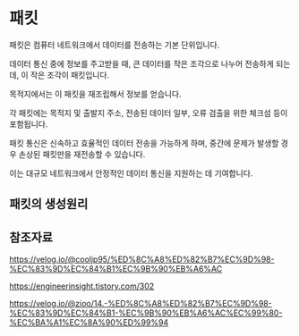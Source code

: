 패킷
====

패킷은 컴퓨터 네트워크에서 데이터를 전송하는 기본 단위입니다.

데이터 통신 중에 정보를 주고받을 때, 큰 데이터를 작은 조각으로 나누어 전송하게 되는데, 이 작은 조각이 패킷입니다. 

목적지에서는 이 패킷을 재조립해서 정보를 얻습니다. 

각 패킷에는 목적지 및 출발지 주소, 전송된 데이터 일부, 오류 검출을 위한 체크섬 등이 포함됩니다.

패킷 통신은 신속하고 효율적인 데이터 전송을 가능하게 하며, 중간에 문제가 발생할 경우 손상된 패킷만을 재전송할 수 있습니다. 

이는 대규모 네트워크에서 안정적인 데이터 통신을 지원하는 데 기여합니다.

패킷의 생성원리
---






참조자료
---
https://velog.io/@cooljp95/%ED%8C%A8%ED%82%B7%EC%9D%98-%EC%83%9D%EC%84%B1%EC%9B%90%EB%A6%AC

https://engineerinsight.tistory.com/302

https://velog.io/@zioo/14.-%ED%8C%A8%ED%82%B7%EC%9D%98-%EC%83%9D%EC%84%B1-%EC%9B%90%EB%A6%AC%EC%99%80-%EC%BA%A1%EC%8A%90%ED%99%94
